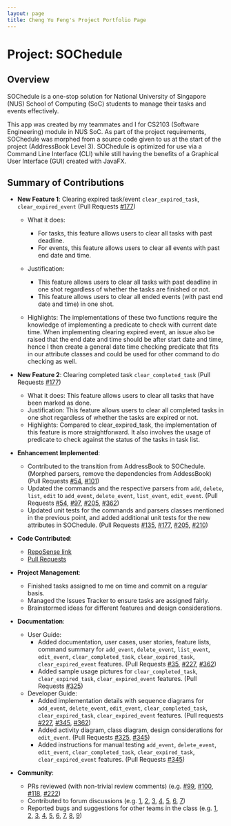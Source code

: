 ```yaml
---
layout: page
title: Cheng Yu Feng's Project Portfolio Page
---
```


# Project: SOChedule

## Overview

SOChedule is a one-stop solution for National University of Singapore (NUS) School of Computing (SoC) students to 
manage their tasks and events effectively. 

This app was created by my teammates and I for CS2103 (Software Engineering) module in NUS SoC. As part of the project 
requirements, SOChedule was morphed from a source code given to us at the start of the project (AddressBook Level 3). 
SOChedule is optimized for use via a Command Line Interface (CLI) while still having the benefits of a Graphical User 
Interface (GUI) created with JavaFX.


## Summary of Contributions

          
* **New Feature 1**: Clearing expired task/event `clear_expired_task`, `clear_expired_event` (Pull Requests [#177](https://github.com/AY2021S2-CS2103-W16-1/tp/pull/177))
  * What it does: 
    * For tasks, this feature allows users to clear all tasks with past deadline.
    * For events, this feature allows users to clear all events with past end date and time.
  * Justification: 
    * This feature allows users to clear all tasks with past deadline in one shot regardless of whether the tasks are finished or not. 
    * This feature allows users to clear all ended events (with past end date and time) in one shot.

  * Highlights: The implementations of these two functions require the knowledge of implementing a predicate to check with current date time. When implementing clearing expired event, an issue also be raised that the end date and time should be after start date and time, hence I then create a general date time checking predicate that fits in our attribute classes and could be used for other command to do checking as well.

* **New Feature 2**: Clearing completed task `clear_completed_task` (Pull Requests [#177](https://github.com/AY2021S2-CS2103-W16-1/tp/pull/177))
  * What it does: This feature allows users to clear all tasks that have been marked as done.
  * Justification: This feature allows users to clear all completed tasks in one shot regardless of whether the tasks are expired or not. 
  * Highlights: Compared to clear_expired_task, the implementation of this feature is more straightforward. It also involves the usage of predicate to check against the status of the tasks in task list.
    
* **Enhancement Implemented**:
  * Contributed to the transition from AddressBook to SOChedule. (Morphed parsers, remove the dependencies from AddessBook) (Pull Requests [#54](https://github.com/AY2021S2-CS2103-W16-1/tp/pull/54), [#101](https://github.com/AY2021S2-CS2103-W16-1/tp/pull/101))
  * Updated the commands and the respective parsers from `add`, `delete`, `list`, `edit` to `add_event`, `delete_event`, `list_event`, `edit_event`. (Pull Requests [#54](https://github.com/AY2021S2-CS2103-W16-1/tp/pull/54), [#97](https://github.com/AY2021S2-CS2103-W16-1/tp/pull/97), [#205](https://github.com/AY2021S2-CS2103-W16-1/tp/pull/205), [#362](https://github.com/AY2021S2-CS2103-W16-1/tp/pull/362))
  * Updated unit tests for the commands and parsers classes mentioned in the previous point, and added additional unit tests for the new attributes in SOChedule. (Pull Requests [#135](https://github.com/AY2021S2-CS2103-W16-1/tp/pull/135), [#177](https://github.com/AY2021S2-CS2103-W16-1/tp/pull/177), [#205](https://github.com/AY2021S2-CS2103-W16-1/tp/pull/205), [#210](https://github.com/AY2021S2-CS2103-W16-1/tp/pull/210))

* **Code Contributed**:
  * [RepoSense link](https://nus-cs2103-ay2021s2.github.io/tp-dashboard/?search=YuFeng0930&sort=groupTitle&sortWithin=title&since=2021-02-19&timeframe=commit&mergegroup=&groupSelect=groupByRepos&breakdown=false)
  * [Pull Requests](https://github.com/AY2021S2-CS2103-W16-1/tp/pulls?q=is%3Apr+is%3Aclosed+author%3AYuFeng0930)


* **Project Management**:
  * Finished tasks assigned to me on time and commit on a regular basis.
  * Managed the Issues Tracker to ensure tasks are assigned fairly.
  * Brainstormed ideas for different features and design considerations.


* **Documentation**:
  * User Guide:
    * Added documentation, user cases, user stories, feature lists, command summary for `add_event`, `delete_event`, `list_event`, `edit_event`, `clear_completed_task`, `clear_expired_task`, `clear_expired_event` features. (Pull Requests [#35](https://github.com/AY2021S2-CS2103-W16-1/tp/pull/35), [#227](https://github.com/AY2021S2-CS2103-W16-1/tp/pull/227), [#362](https://github.com/AY2021S2-CS2103-W16-1/tp/pull/362))
    * Added sample usage pictures for `clear_completed_task`, `clear_expired_task`, `clear_expired_event` features. (Pull Requests [#325](https://github.com/AY2021S2-CS2103-W16-1/tp/pull/325))
  * Developer Guide: 
    * Added implementation details with sequence diagrams for `add_event`, `delete_event`, `edit_event`, `clear_completed_task`, `clear_expired_task`, `clear_expired_event` features. (Pull requests [#227](https://github.com/AY2021S2-CS2103-W16-1/tp/pull/227), [#345](https://github.com/AY2021S2-CS2103-W16-1/tp/pull/345), [#362](https://github.com/AY2021S2-CS2103-W16-1/tp/pull/362))
    * Added activity diagram, class diagram, design considerations for `edit_event`. (Pull Requests [#325](https://github.com/AY2021S2-CS2103-W16-1/tp/pull/325), [#345](https://github.com/AY2021S2-CS2103-W16-1/tp/pull/345))
    * Added instructions for manual testing `add_event`, `delete_event`, `edit_event`, `clear_completed_task`, `clear_expired_task`, `clear_expired_event` features. (Pull Requests [#345](https://github.com/AY2021S2-CS2103-W16-1/tp/pull/345))

* **Community**:
    * PRs reviewed (with non-trivial review comments) (e.g. [#99](https://github.com/AY2021S2-CS2103-W16-1/tp/pull/99), [#100](https://github.com/AY2021S2-CS2103-W16-1/tp/pull/100), [#118](https://github.com/AY2021S2-CS2103-W16-1/tp/pull/118), [#222](https://github.com/AY2021S2-CS2103-W16-1/tp/pull/222))
    * Contributed to forum discussions (e.g. [1](https://github.com/nus-cs2103-AY2021S2/forum/issues/224#issuecomment-796444725), [2](https://github.com/nus-cs2103-AY2021S2/forum/issues/224#issuecomment-796442422), [3](https://github.com/nus-cs2103-AY2021S2/forum/issues/205#issuecomment-792211357), [4](https://github.com/nus-cs2103-AY2021S2/forum/issues/189#issuecomment-787414474), [5](https://github.com/nus-cs2103-AY2021S2/forum/issues/176#issuecomment-784889867), [6](https://github.com/nus-cs2103-AY2021S2/forum/issues/172#issuecomment-783866467), [7](https://github.com/nus-cs2103-AY2021S2/forum/issues/166#issuecomment-782711860))
    * Reported bugs and suggestions for other teams in the class (e.g. [1](https://github.com/AY2021S2-CS2103-W17-4/tp/issues/137), [2](https://github.com/AY2021S2-CS2103-W17-4/tp/issues/136), [3](https://github.com/AY2021S2-CS2103-W17-4/tp/issues/134), [4](https://github.com/AY2021S2-CS2103-W17-4/tp/issues/133), [5](https://github.com/AY2021S2-CS2103-W17-4/tp/issues/132), [6](https://github.com/AY2021S2-CS2103-W17-4/tp/issues/131), [7](https://github.com/AY2021S2-CS2103-W17-4/tp/issues/130), [8](https://github.com/AY2021S2-CS2103-W17-4/tp/issues/129), [9](https://github.com/AY2021S2-CS2103-W17-4/tp/issues/128))
